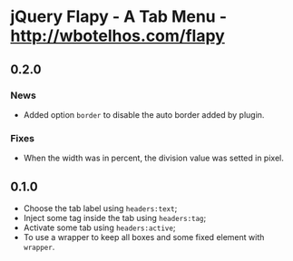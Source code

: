 # jQuery Flapy - A Tab Menu - http://wbotelhos.com/flapy

## 0.2.0

### News

- Added option `border` to disable the auto border added by plugin.

### Fixes

- When the width was in percent, the division value was setted in pixel.

## 0.1.0

+ Choose the tab label using `headers:text`;
+ Inject some tag inside the tab using `headers:tag`;
+ Activate some tab using `headers:active`;
+ To use a wrapper to keep all boxes and some fixed element with `wrapper`.
